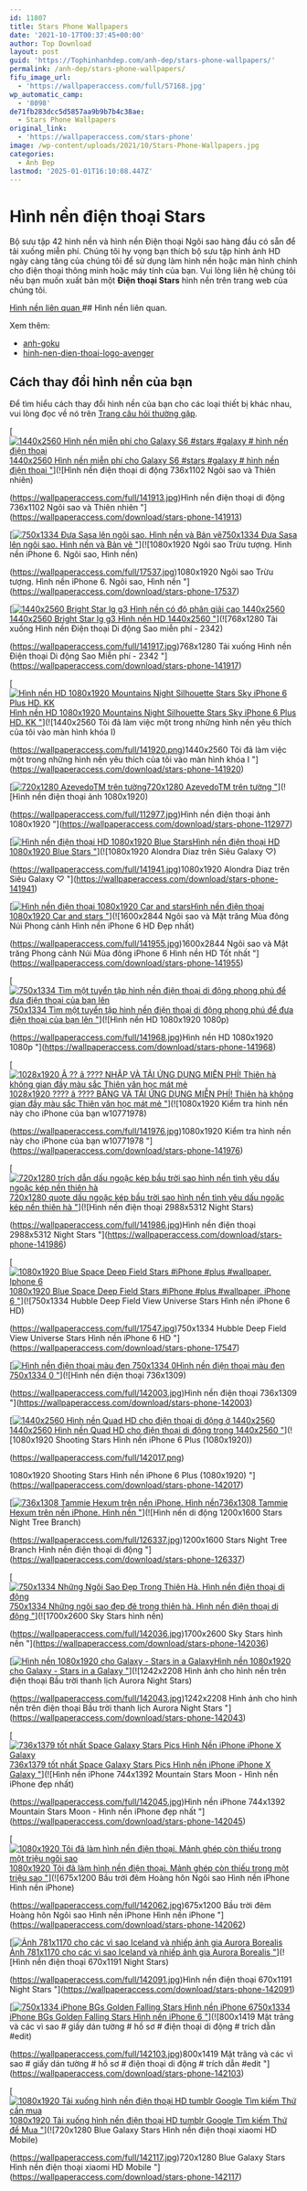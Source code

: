 ```yaml
---
id: 11807
title: Stars Phone Wallpapers
date: '2021-10-17T00:37:45+00:00'
author: Top Download
layout: post
guid: 'https://Tophinhanhdep.com/anh-dep/stars-phone-wallpapers/'
permalink: /anh-dep/stars-phone-wallpapers/
fifu_image_url:
  - 'https://wallpaperaccess.com/full/57168.jpg'
wp_automatic_camp:
  - '8098'
de71fb283dcc5d5857aa9b9b7b4c38ae:
  - Stars Phone Wallpapers
original_link:
  - 'https://wallpaperaccess.com/stars-phone'
image: /wp-content/uploads/2021/10/Stars-Phone-Wallpapers.jpg
categories:
  - Ảnh Đẹp
lastmod: '2025-01-01T16:10:08.447Z'
---
```

# Hình nền điện thoại Stars

Bộ sưu tập 42 hình nền và hình nền Điện thoại Ngôi sao hàng đầu có sẵn để tải xuống miễn phí. Chúng tôi hy vọng bạn thích bộ sưu tập hình ảnh HD ngày càng tăng của chúng tôi để sử dụng làm hình nền hoặc màn hình chính cho điện thoại thông minh hoặc máy tính của bạn. Vui lòng liên hệ chúng tôi nếu bạn muốn xuất bản một **Điện thoại Stars** hình nền trên trang web của chúng tôi.

[Hình nền liên quan ](#related) ## Hình nền liên quan.

   
 Xem thêm:

   
- [anh-goku](https://tophinhanhdep.com/anh-anime/anh-goku/)
- [hinh-nen-dien-thoai-logo-avenger](https://tophinhanhdep.com/hinh-nen-dep/hinh-nen-dien-thoai-logo-avenger/)

## Cách thay đổi hình nền của bạn

Để tìm hiểu cách thay đổi hình nền của bạn cho các loại thiết bị khác nhau, vui lòng đọc về nó trên [Trang câu hỏi thường gặp](https://tophinhanhdep.com/faq/).

  
[[![1440x2560 Hình nền miễn phí cho Galaxy S6 #stars #galaxy # hình nền điện thoại](https://wallpaperaccess.com/full/57168.jpg)1440x2560 Hình nền miễn phí cho Galaxy S6 #stars #galaxy # hình nền điện thoại "](https://wallpaperaccess.com/download/stars-phone-57168)](![Hình nền điện thoại di động 736x1102 Ngôi sao và Thiên nhiên)

(https://wallpaperaccess.com/full/141913.jpg)Hình nền điện thoại di động 736x1102 Ngôi sao và Thiên nhiên "](https://wallpaperaccess.com/download/stars-phone-141913)

[[![750x1334 Đưa Sasa lên ngôi sao.  Hình nền và Bản vẽ](https://wallpaperaccess.com/full/141914.jpg)750x1334 Đưa Sasa lên ngôi sao. Hình nền và Bản vẽ "](https://wallpaperaccess.com/download/stars-phone-141914)](![1080x1920 Ngôi sao Trừu tượng.  Hình nền iPhone 6.  Ngôi sao, Hình nền)

(https://wallpaperaccess.com/full/17537.jpg)1080x1920 Ngôi sao Trừu tượng. Hình nền iPhone 6. Ngôi sao, Hình nền "](https://wallpaperaccess.com/download/stars-phone-17537)

[[![1440x2560 Bright Star lg g3 Hình nền có độ phân giải cao 1440x2560](https://wallpaperaccess.com/full/141916.jpg)1440x2560 Bright Star lg g3 Hình nền HD 1440x2560 "](https://wallpaperaccess.com/download/stars-phone-141916)](![768x1280 Tải xuống Hình nền Điện thoại Di động Sao miễn phí - 2342)

(https://wallpaperaccess.com/full/141917.jpg)768x1280 Tải xuống Hình nền Điện thoại Di động Sao Miễn phí - 2342 "](https://wallpaperaccess.com/download/stars-phone-141917)

[[![Hình nền HD 1080x1920 Mountains Night Silhouette Stars Sky iPhone 6 Plus HD.  KK](https://wallpaperaccess.com/full/141918.jpg)Hình nền HD 1080x1920 Mountains Night Silhouette Stars Sky iPhone 6 Plus HD. KK "](https://wallpaperaccess.com/download/stars-phone-141918)](![1440x2560 Tôi đã làm việc một trong những hình nền yêu thích của tôi vào màn hình khóa I)

(https://wallpaperaccess.com/full/141920.png)1440x2560 Tôi đã làm việc một trong những hình nền yêu thích của tôi vào màn hình khóa I "](https://wallpaperaccess.com/download/stars-phone-141920)

[[![720x1280 AzevedoTM trên tường](https://wallpaperaccess.com/full/141934.jpg)720x1280 AzevedoTM trên tường "](https://wallpaperaccess.com/download/stars-phone-141934)](![Hình nền điện thoại ảnh 1080x1920)

(https://wallpaperaccess.com/full/112977.jpg)Hình nền điện thoại ảnh 1080x1920 "](https://wallpaperaccess.com/download/stars-phone-112977)

[[![Hình nền điện thoại HD 1080x1920 Blue Stars](https://wallpaperaccess.com/full/141937.jpg)Hình nền điện thoại HD 1080x1920 Blue Stars "](https://wallpaperaccess.com/download/stars-phone-141937)](![1080x1920 Alondra Diaz trên Siêu Galaxy ♡)

(https://wallpaperaccess.com/full/141941.jpg)1080x1920 Alondra Diaz trên Siêu Galaxy ♡ "](https://wallpaperaccess.com/download/stars-phone-141941)

[[![Hình nền điện thoại 1080x1920 Car and stars](https://wallpaperaccess.com/full/141951.jpg)Hình nền điện thoại 1080x1920 Car and stars "](https://wallpaperaccess.com/download/stars-phone-141951)](![1600x2844 Ngôi sao và Mặt trăng Mùa đông Núi Phong cảnh Hình nền iPhone 6 HD Đẹp nhất)

(https://wallpaperaccess.com/full/141955.jpg)1600x2844 Ngôi sao và Mặt trăng Phong cảnh Núi Mùa đông iPhone 6 Hình nền HD Tốt nhất "](https://wallpaperaccess.com/download/stars-phone-141955)

[[![750x1334 Tìm một tuyển tập hình nền điện thoại di động phong phú để đưa điện thoại của bạn lên](https://wallpaperaccess.com/full/141965.png)750x1334 Tìm một tuyển tập hình nền điện thoại di động phong phú để đưa điện thoại của bạn lên "](https://wallpaperaccess.com/download/stars-phone-141965)](![Hình nền HD 1080x1920 1080p)

(https://wallpaperaccess.com/full/141968.jpg)Hình nền HD 1080x1920 1080p "](https://wallpaperaccess.com/download/stars-phone-141968)

[[![1028x1920 Â ?? â ???? NHẤP VÀ TẢI ỨNG DỤNG MIỄN PHÍ!  Thiên hà không gian đầy màu sắc Thiên văn học mát mẻ](https://wallpaperaccess.com/full/141975.jpg)1028x1920 ???? â ???? BĂNG VÀ TẢI ỨNG DỤNG MIỄN PHÍ! Thiên hà không gian đầy màu sắc Thiên văn học mát mẻ "](https://wallpaperaccess.com/download/stars-phone-141975)](![1080x1920 Kiểm tra hình nền này cho iPhone của bạn w10771978)

(https://wallpaperaccess.com/full/141976.jpg)1080x1920 Kiểm tra hình nền này cho iPhone của bạn w10771978 "](https://wallpaperaccess.com/download/stars-phone-141976)

[[![720x1280 trích dẫn dấu ngoặc kép bầu trời sao hình nền tình yêu dấu ngoặc kép nền thiên hà](https://wallpaperaccess.com/full/141981.jpg)720x1280 quote dấu ngoặc kép bầu trời sao hình nền tình yêu dấu ngoặc kép nền thiên hà "](https://wallpaperaccess.com/download/stars-phone-141981)](![Hình nền điện thoại 2988x5312 Night Stars)

(https://wallpaperaccess.com/full/141986.jpg)Hình nền điện thoại 2988x5312 Night Stars "](https://wallpaperaccess.com/download/stars-phone-141986)

[[![1080x1920 Blue Space Deep Field Stars #iPhone #plus #wallpaper.  Iphone 6](https://wallpaperaccess.com/full/141994.jpg)1080x1920 Blue Space Deep Field Stars #iPhone #plus #wallpaper. iPhone 6 "](https://wallpaperaccess.com/download/stars-phone-141994)](![750x1334 Hubble Deep Field View Universe Stars Hình nền iPhone 6 HD)

(https://wallpaperaccess.com/full/17547.jpg)750x1334 Hubble Deep Field View Universe Stars Hình nền iPhone 6 HD "](https://wallpaperaccess.com/download/stars-phone-17547)

[[![Hình nền điện thoại màu đen 750x1334 0](https://wallpaperaccess.com/full/141999.jpg)Hình nền điện thoại màu đen 750x1334 0 "](https://wallpaperaccess.com/download/stars-phone-141999)](![Hình nền điện thoại 736x1309)

(https://wallpaperaccess.com/full/142003.jpg)Hình nền điện thoại 736x1309 "](https://wallpaperaccess.com/download/stars-phone-142003)

[[![1440x2560 Hình nền Quad HD cho điện thoại di động ở 1440x2560](https://wallpaperaccess.com/full/142007.jpg)1440x2560 Hình nền Quad HD cho điện thoại di động trong 1440x2560 "](https://wallpaperaccess.com/download/stars-phone-142007)](![1080x1920 Shooting Stars Hình nền iPhone 6 Plus (1080x1920))

(https://wallpaperaccess.com/full/142017.png)

1080x1920 Shooting Stars Hình nền iPhone 6 Plus (1080x1920) "](https://wallpaperaccess.com/download/stars-phone-142017)

[[![736x1308 Tammie Hexum trên nền iPhone.  Hình nền](https://wallpaperaccess.com/full/142021.jpg)736x1308 Tammie Hexum trên nền iPhone. Hình nền "](https://wallpaperaccess.com/download/stars-phone-142021)](![Hình nền di động 1200x1600 Stars Night Tree Branch)

(https://wallpaperaccess.com/full/126337.jpg)1200x1600 Stars Night Tree Branch Hình nền điện thoại di động "](https://wallpaperaccess.com/download/stars-phone-126337)

[[![750x1334 Những Ngôi Sao Đẹp Trong Thiên Hà.  Hình nền điện thoại di động](https://wallpaperaccess.com/full/142024.jpg)750x1334 Những ngôi sao đẹp đẽ trong thiên hà. Hình nền điện thoại di động "](https://wallpaperaccess.com/download/stars-phone-142024)](![1700x2600 Sky Stars hình nền)

(https://wallpaperaccess.com/full/142036.jpg)1700x2600 Sky Stars hình nền "](https://wallpaperaccess.com/download/stars-phone-142036)

[[![Hình nền 1080x1920 cho Galaxy - Stars in a Galaxy](https://wallpaperaccess.com/full/142041.jpg)Hình nền 1080x1920 cho Galaxy - Stars in a Galaxy "](https://wallpaperaccess.com/download/stars-phone-142041)](![1242x2208 Hình ảnh cho hình nền trên điện thoại Bầu trời thanh lịch Aurora Night Stars)

(https://wallpaperaccess.com/full/142043.jpg)1242x2208 Hình ảnh cho hình nền trên điện thoại Bầu trời thanh lịch Aurora Night Stars "](https://wallpaperaccess.com/download/stars-phone-142043)

[[![736x1379 tốt nhất Space Galaxy Stars Pics Hình Nền iPhone iPhone X Galaxy](https://wallpaperaccess.com/full/142044.jpg)736x1379 tốt nhất Space Galaxy Stars Pics Hình nền iPhone iPhone X Galaxy "](https://wallpaperaccess.com/download/stars-phone-142044)](![Hình nền iPhone 744x1392 Mountain Stars Moon - Hình nền iPhone đẹp nhất)

(https://wallpaperaccess.com/full/142045.jpg)Hình nền iPhone 744x1392 Mountain Stars Moon - Hình nền iPhone đẹp nhất "](https://wallpaperaccess.com/download/stars-phone-142045)

[[![1080x1920 Tôi đã làm hình nền điện thoại.  Mảnh ghép còn thiếu trong một triệu ngôi sao](https://wallpaperaccess.com/full/142046.jpg)1080x1920 Tôi đã làm hình nền điện thoại. Mảnh ghép còn thiếu trong một triệu sao "](https://wallpaperaccess.com/download/stars-phone-142046)](![675x1200 Bầu trời đêm Hoàng hôn Ngôi sao Hình nền iPhone Hình nền iPhone)

(https://wallpaperaccess.com/full/142062.jpg)675x1200 Bầu trời đêm Hoàng hôn Ngôi sao Hình nền iPhone Hình nền iPhone "](https://wallpaperaccess.com/download/stars-phone-142062)

[[![Ảnh 781x1170 cho các vì sao Iceland và nhiếp ảnh gia Aurora Borealis](https://wallpaperaccess.com/full/142065.jpg)Ảnh 781x1170 cho các vì sao Iceland và nhiếp ảnh gia Aurora Borealis "](https://wallpaperaccess.com/download/stars-phone-142065)](![Hình nền điện thoại 670x1191 Night Stars)

(https://wallpaperaccess.com/full/142091.jpg)Hình nền điện thoại 670x1191 Night Stars "](https://wallpaperaccess.com/download/stars-phone-142091)

[[![750x1334 iPhone BGs Golden Falling Stars Hình nền iPhone 6](https://wallpaperaccess.com/full/91429.jpg)750x1334 iPhone BGs Golden Falling Stars Hình nền iPhone 6 "](https://wallpaperaccess.com/download/stars-phone-91429)](![800x1419 Mặt trăng và các vì sao # giấy dán tường # hồ sơ # điện thoại di động # trích dẫn #edit)

(https://wallpaperaccess.com/full/142103.jpg)800x1419 Mặt trăng và các vì sao # giấy dán tường # hồ sơ # điện thoại di động # trích dẫn #edit "](https://wallpaperaccess.com/download/stars-phone-142103)

[[![1080x1920 Tải xuống hình nền điện thoại HD tumblr Google Tìm kiếm Thứ cần mua](https://wallpaperaccess.com/full/142110.jpg)1080x1920 Tải xuống hình nền điện thoại HD tumblr Google Tìm kiếm Thứ để Mua "](https://wallpaperaccess.com/download/stars-phone-142110)](![720x1280 Blue Galaxy Stars Hình nền điện thoại xiaomi HD Mobile)

(https://wallpaperaccess.com/full/142117.jpg)720x1280 Blue Galaxy Stars Hình nền điện thoại xiaomi HD Mobile "](https://wallpaperaccess.com/download/stars-phone-142117)
